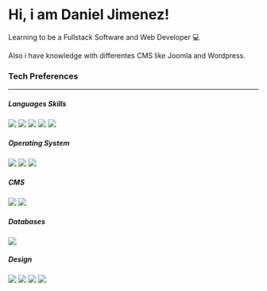 # Hi, i am Daniel Jimenez!
Learning to be a Fullstack Software and Web Developer 💻 

Also i have knowledge with differentes CMS like Joomla and Wordpress.



### Tech Preferences

------------
##### Languages Skills
![](https://img.shields.io/badge/HTML5-E34F26?style=for-the-badge&logo=html5&logoColor=white) ![](https://img.shields.io/badge/CSS3-1572B6?style=for-the-badge&logo=css3&logoColor=white) ![](https://img.shields.io/badge/JavaScript-323330?style=for-the-badge&logo=javascript&logoColor=F7DF1E) ![](https://img.shields.io/badge/Java-ED8B00?style=for-the-badge&logo=java&logoColor=white) ![](https://img.shields.io/badge/Python-FFD43B?style=for-the-badge&logo=python&logoColor=blue)

##### Operating System 
![](https://img.shields.io/badge/mac%20os-000000?style=for-the-badge&logo=apple&logoColor=white) ![](https://img.shields.io/badge/Windows-0078D6?style=for-the-badge&logo=windows&logoColor=white) ![](https://img.shields.io/badge/Linux-FCC624?style=for-the-badge&logo=linux&logoColor=black)

##### CMS 
![](https://img.shields.io/badge/Wordpress-21759B?style=for-the-badge&logo=wordpress&logoColor=white) ![](https://img.shields.io/badge/Joomla-5091CD?style=for-the-badge&logo=joomla&logoColor=white)

##### Databases
![](https://img.shields.io/badge/MySQL-005C84?style=for-the-badge&logo=mysql&logoColor=white)

##### Design
![](https://img.shields.io/badge/Adobe%20Photoshop-31A8FF?style=for-the-badge&logo=Adobe%20Photoshop&logoColor=black) ![](https://img.shields.io/badge/Adobe%20after%20affects-CF96FD?style=for-the-badge&logo=Adobe%20after%20effects&logoColor=393665) ![]( https://img.shields.io/badge/Adobe%20Premiere%20Pro-9999FF?style=for-the-badge&logo=Adobe%20Premiere%20Pro&logoColor=white) ![]( https://img.shields.io/badge/Adobe%20Illustrator-FF9A00?style=for-the-badge&logo=adobe%20illustrator&logoColor=white)
